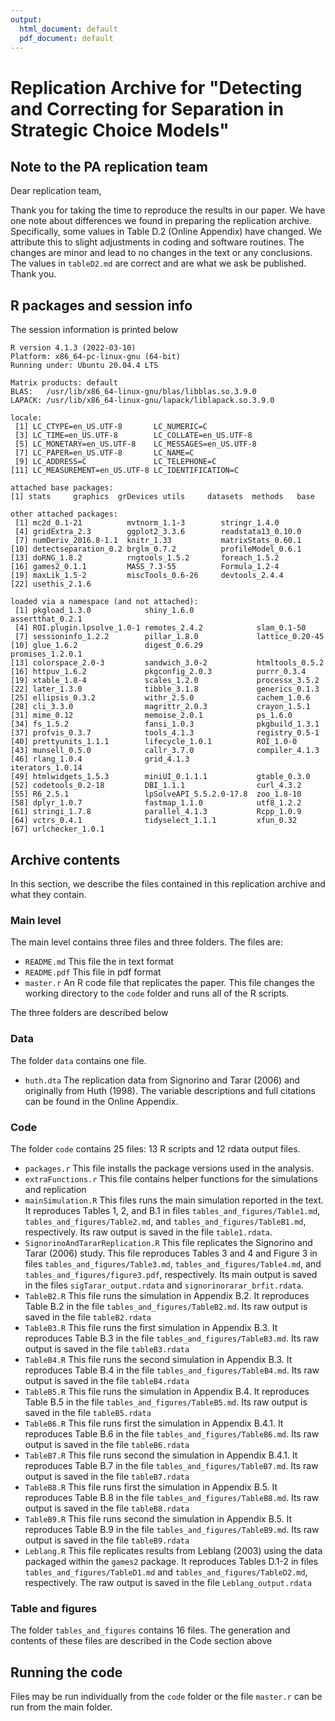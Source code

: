 ```yaml
---
output:
  html_document: default
  pdf_document: default
---
```

# Replication Archive for "Detecting and Correcting for Separation in Strategic Choice Models" 

## Note to the PA replication team
Dear replication team, 

Thank you for taking the time to reproduce the results in our paper. We have one note about differences we found in preparing the replication archive.  Specifically, some values in Table D.2 (Online Appendix) have changed. We attribute this to slight adjustments in coding and software routines. The changes are minor and lead to no changes in the text or any conclusions. The values in `tableD2.md` are correct and are what we ask be published. Thank you.

## R packages and session info

The session information is printed below 

```
R version 4.1.3 (2022-03-10)
Platform: x86_64-pc-linux-gnu (64-bit)
Running under: Ubuntu 20.04.4 LTS

Matrix products: default
BLAS:   /usr/lib/x86_64-linux-gnu/blas/libblas.so.3.9.0
LAPACK: /usr/lib/x86_64-linux-gnu/lapack/liblapack.so.3.9.0

locale:
 [1] LC_CTYPE=en_US.UTF-8       LC_NUMERIC=C              
 [3] LC_TIME=en_US.UTF-8        LC_COLLATE=en_US.UTF-8    
 [5] LC_MONETARY=en_US.UTF-8    LC_MESSAGES=en_US.UTF-8   
 [7] LC_PAPER=en_US.UTF-8       LC_NAME=C                 
 [9] LC_ADDRESS=C               LC_TELEPHONE=C            
[11] LC_MEASUREMENT=en_US.UTF-8 LC_IDENTIFICATION=C       

attached base packages:
[1] stats     graphics  grDevices utils     datasets  methods   base     

other attached packages:
 [1] mc2d_0.1-21          mvtnorm_1.1-3        stringr_1.4.0       
 [4] gridExtra_2.3        ggplot2_3.3.6        readstata13_0.10.0  
 [7] numDeriv_2016.8-1.1  knitr_1.33           matrixStats_0.60.1  
[10] detectseparation_0.2 brglm_0.7.2          profileModel_0.6.1  
[13] doRNG_1.8.2          rngtools_1.5.2       foreach_1.5.2       
[16] games2_0.1.1         MASS_7.3-55          Formula_1.2-4       
[19] maxLik_1.5-2         miscTools_0.6-26     devtools_2.4.4      
[22] usethis_2.1.6       

loaded via a namespace (and not attached):
 [1] pkgload_1.3.0            shiny_1.6.0              assertthat_0.2.1        
 [4] ROI.plugin.lpsolve_1.0-1 remotes_2.4.2            slam_0.1-50             
 [7] sessioninfo_1.2.2        pillar_1.8.0             lattice_0.20-45         
[10] glue_1.6.2               digest_0.6.29            promises_1.2.0.1        
[13] colorspace_2.0-3         sandwich_3.0-2           htmltools_0.5.2         
[16] httpuv_1.6.2             pkgconfig_2.0.3          purrr_0.3.4             
[19] xtable_1.8-4             scales_1.2.0             processx_3.5.2          
[22] later_1.3.0              tibble_3.1.8             generics_0.1.3          
[25] ellipsis_0.3.2           withr_2.5.0              cachem_1.0.6            
[28] cli_3.3.0                magrittr_2.0.3           crayon_1.5.1            
[31] mime_0.12                memoise_2.0.1            ps_1.6.0                
[34] fs_1.5.2                 fansi_1.0.3              pkgbuild_1.3.1          
[37] profvis_0.3.7            tools_4.1.3              registry_0.5-1          
[40] prettyunits_1.1.1        lifecycle_1.0.1          ROI_1.0-0               
[43] munsell_0.5.0            callr_3.7.0              compiler_4.1.3          
[46] rlang_1.0.4              grid_4.1.3               iterators_1.0.14        
[49] htmlwidgets_1.5.3        miniUI_0.1.1.1           gtable_0.3.0            
[52] codetools_0.2-18         DBI_1.1.1                curl_4.3.2              
[55] R6_2.5.1                 lpSolveAPI_5.5.2.0-17.8  zoo_1.8-10              
[58] dplyr_1.0.7              fastmap_1.1.0            utf8_1.2.2              
[61] stringi_1.7.8            parallel_4.1.3           Rcpp_1.0.9              
[64] vctrs_0.4.1              tidyselect_1.1.1         xfun_0.32               
[67] urlchecker_1.0.1
```

## Archive contents
In this section, we describe the files contained in this replication archive and what they contain.

### Main level
The main level contains three files and three folders. The files are:

- `README.md` This file the in text format
- `README.pdf` This file in pdf format
- `master.r` An R code file that replicates the paper. This file changes the working directory to the `code` folder and runs all of the R scripts.

The three folders are described below

### Data
The folder `data` contains one file.

- `huth.dta` The replication data from Signorino and Tarar (2006) and originally from Huth (1998). The variable descriptions and full citations can be found in the Online Appendix.

### Code

The folder `code` contains 25 files: 13 R scripts and 12 rdata output files.

- `packages.r` This file installs the package versions used in the analysis.
- `extraFunctions.r` This file contains helper functions for the simulations and replication
- `mainSimulation.R` This files runs the main simulation reported in the text. It reproduces Tables 1, 2, and B.1 in files `tables_and_figures/Table1.md`, `tables_and_figures/Table2.md`, and `tables_and_figures/TableB1.md`, respectively. Its raw output is saved in the file `table1.rdata`.
- `SignorinoAndTararReplication.R` This file replicates the Signorino and Tarar (2006) study. This file reproduces Tables 3 and 4 and Figure 3  in files `tables_and_figures/Table3.md`, `tables_and_figures/Table4.md`, and `tables_and_figures/figure3.pdf`, respectively. Its main output is saved in the files `sigTarar_output.rdata` and `signorinorarar_brfit.rdata`.
- `TableB2.R` This file runs the simulation in Appendix B.2.  It reproduces Table B.2 in the file `tables_and_figures/TableB2.md`. Its raw output is saved in the file `tableB2.rdata`
- `TableB3.R` This file runs the first simulation in Appendix B.3.  It reproduces Table B.3 in the file `tables_and_figures/TableB3.md`. Its raw output is saved in the file `tableB3.rdata`
- `TableB4.R` This file runs the second simulation in Appendix B.3.  It reproduces Table B.4 in the file `tables_and_figures/TableB4.md`. Its raw output is saved in the file `tableB4.rdata`
- `TableB5.R` This file runs the simulation in Appendix B.4.  It reproduces Table B.5 in the file `tables_and_figures/TableB5.md`. Its raw output is saved in the file `tableB5.rdata`
- `TableB6.R` This file runs first the simulation in Appendix B.4.1.  It reproduces Table B.6 in the file `tables_and_figures/TableB6.md`. Its raw output is saved in the file `tableB6.rdata`
- `TableB7.R` This file runs second the simulation in Appendix B.4.1.  It reproduces Table B.7 in the file `tables_and_figures/TableB7.md`. Its raw output is saved in the file `tableB7.rdata`
- `TableB8.R` This file runs first the simulation in Appendix B.5.  It reproduces Table B.8 in the file `tables_and_figures/TableB8.md`. Its raw output is saved in the file `tableB8.rdata`
- `TableB9.R` This file runs second the simulation in Appendix B.5.  It reproduces Table B.9 in the file `tables_and_figures/TableB9.md`. Its raw output is saved in the file `tableB9.rdata`
- `Leblang.R` This file replicates results from Leblang (2003) using the data packaged within the `games2` package. It reproduces Tables D.1-2 in files `tables_and_figures/TableD1.md` and `tables_and_figures/TableD2.md`, respectively. The raw output is saved in the file `Leblang_output.rdata`


### Table and figures
The folder `tables_and_figures` contains 16 files. The generation and contents of these files are described in the Code section above

## Running the code
Files may be run individually from the `code` folder or the file `master.r` can be run from the main folder.
